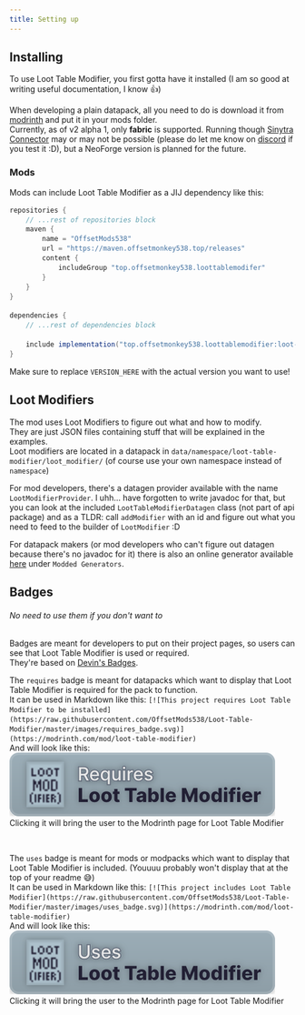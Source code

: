 ```yaml
---
title: Setting up
---
```


## Installing
To use Loot Table Modifier, you first gotta have it installed (I am so good at writing useful documentation, I know 👍)

When developing a plain datapack, all you need to do is download it from [modrinth](https://modrinth.com/mod/loot-table-modifier) and put it in your mods folder.  
Currently, as of v2 alpha 1, only **fabric** is supported. Running though [Sinytra Connector](https://modrinth.com/mod/connector) may or may not be possible (please do let me know on [discord](https://discord.offsetmonkey538.top) if you test it :D), but a NeoForge version is planned for the future.

### Mods
Mods can include Loot Table Modifier as a JIJ dependency like this:
```groovy
repositories {
    // ...rest of repositories block
    maven {
        name = "OffsetMods538"
        url = "https://maven.offsetmonkey538.top/releases"
        content {
            includeGroup "top.offsetmonkey538.loottablemodifer"
        }
    }
}

dependencies {
    // ...rest of dependencies block
    
    include implementation("top.offsetmonkey538.loottablemodifier:loot-table-modifier:VERSION_HERE")
}
```
Make sure to replace `VERSION_HERE` with the actual version you want to use!


## Loot Modifiers

The mod uses Loot Modifiers to figure out what and how to modify.  
They are just JSON files containing stuff that will be explained in the examples.  
Loot modifiers are located in a datapack in `data/namespace/loot-table-modifier/loot_modifier/` (of course use your own namespace instead of `namespace`)

For mod developers, there's a datagen provider available with the name `LootModifierProvider`. I uhh... have forgotten to write javadoc for that, but you can look at the included `LootTableModifierDatagen` class (not part of api package) and as a TLDR: call `addModifier` with an id and figure out what you need to feed to the builder of `LootModifier` :D

For datapack makers (or mod developers who can't figure out datagen because there's no javadoc for it) there is also an online generator available [here](https://misode-2l52sq8cl-misodes-projects.vercel.app/) under `Modded Generators`.


## Badges
###### No need to use them if you don't want to
Badges are meant for developers to put on their project pages, so users can see that Loot Table Modifier is used or required.  
They're based on [Devin's Badges](https://github.com/intergrav/devins-badges).

The `requires` badge is meant for datapacks which want to display that Loot Table Modifier is required for the pack to function.  
It can be used in Markdown like this: `[![This project requires Loot Table Modifier to be installed](https://raw.githubusercontent.com/OffsetMods538/Loot-Table-Modifier/master/images/requires_badge.svg)](https://modrinth.com/mod/loot-table-modifier)`  
And will look like this:  
[![This project requires Loot Table Modifier to be installed](https://raw.githubusercontent.com/OffsetMods538/Loot-Table-Modifier/master/images/requires_badge.svg)](https://modrinth.com/mod/loot-table-modifier)  
Clicking it will bring the user to the Modrinth page for Loot Table Modifier

<br>

The `uses` badge is meant for mods or modpacks which want to display that Loot Table Modifier is included. (Youuuu probably won't display that at the top of your readme 😅)  
It can be used in Markdown like this: `[![This project includes Loot Table Modifier](https://raw.githubusercontent.com/OffsetMods538/Loot-Table-Modifier/master/images/uses_badge.svg)](https://modrinth.com/mod/loot-table-modifier)`  
And will look like this:  
[![This project includes Loot Table Modifier](https://raw.githubusercontent.com/OffsetMods538/Loot-Table-Modifier/master/images/uses_badge.svg)](https://modrinth.com/mod/loot-table-modifier)  
Clicking it will bring the user to the Modrinth page for Loot Table Modifier
